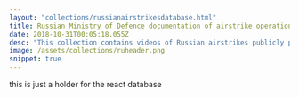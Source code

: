 ```yaml
---
layout: "collections/russianairstrikesdatabase.html"
title: Russian Ministry of Defence documentation of airstrike operations in Syria
date: 2018-10-31T00:05:18.055Z
desc: "This collection contains videos of Russian airstrikes publicly published on the Russian Ministry of Defence’s official YouTube channel since September 2015. Videos have verified by Bellingcat and other open source investigators (e.g,. Samir). Syrian Archive preserved this documentation, standardised the data, mapped it, and made it searchable. In some cases, Syrian Archive staff linked documentation from the Russian MoD to civilian documentation of alleged attacks on civilian infrastructure."
image: /assets/collections/ruheader.png
snippet: true
---
```


this is just a holder for the react database

